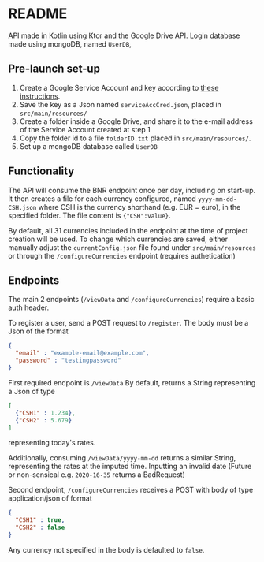 # README
API made in Kotlin using Ktor and the Google Drive API.
Login database made using mongoDB, named `UserDB`, 

## Pre-launch set-up

1. Create a Google Service Account and key according to [these instructions](https://developers.google.com/identity/protocols/oauth2/service-account).
2. Save the key as a Json named `serviceAccCred.json`, placed in `src/main/resources/`
3. Create a folder inside a Google Drive, and share it to the e-mail address of the Service Account created at step 1
4. Copy the folder id to a file `folderID.txt` placed in `src/main/resources/`.
5. Set up a mongoDB database called `UserDB`

## Functionality

The API will consume the BNR endpoint once per day, including on start-up.
It then creates a file for each currency configured, named `yyyy-mm-dd-CSH.json` where CSH is the currency shorthand (e.g. EUR = euro), in the specified folder.
The file content is `{"CSH":value}`. 

By default, all 31 currencies included in the endpoint at the time of project creation will be used.
To change which currencies are saved, either manually adjust the `currentConfig.json` file found under `src/main/resources` or through the `/configureCurrencies` endpoint (requires authetication)

## Endpoints
The main 2 endpoints (`/viewData` and `/configureCurrencies`) require a basic auth header.

To register a user, send a POST request to `/register`. The body must be a Json of the format
```Json
{
  "email" : "example-email@example.com", 
  "password" : "testingpassword" 
}
```

First required endpoint is `/viewData`
By default, returns a String representing a Json of type
```json
[
  {"CSH1" : 1.234},
  {"CSH2" : 5.679}
]
```
representing today's rates.

Additionally, consuming `/viewData/yyyy-mm-dd` returns a similar String, representing the rates at the imputed time.
Inputting an invalid date (Future or non-sensical e.g. `2020-16-35` returns a BadRequest)

Second endpoint, `/configureCurrencies` receives a POST with body of type application/json of format
```json
{
  "CSH1" : true,
  "CSH2" : false
}
```
Any currency not specified in the body is defaulted to `false`.
